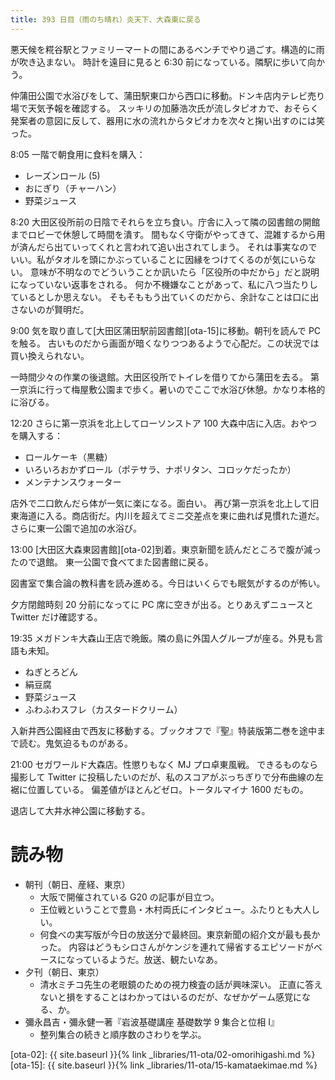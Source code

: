 ```yaml
---
title: 393 日目（雨のち晴れ）炎天下、大森東に戻る
---
```


悪天候を糀谷駅とファミリーマートの間にあるベンチでやり過ごす。構造的に雨が吹き込まない。
時計を遠目に見ると 6:30 前になっている。隣駅に歩いて向かう。

仲蒲田公園で水浴びをして、蒲田駅東口から西口に移動。ドンキ店内テレビ売り場で天気予報を確認する。
スッキリの加藤浩次氏が流しタピオカで、おそらく発案者の意図に反して、器用に水の流れからタピオカを次々と掬い出すのには笑った。

8:05 一階で朝食用に食料を購入：
* レーズンロール (5)
* おにぎり（チャーハン）
* 野菜ジュース

8:20 大田区役所前の日陰でそれらを立ち食い。庁舎に入って隣の図書館の開館までロビーで休憩して時間を潰す。
間もなく守衛がやってきて、混雑するから用が済んだら出ていってくれと言われて追い出されてしまう。
それは事実なのでいい。私がタオルを頭にかぶっていることに因縁をつけてくるのが気にいらない。
意味が不明なのでどういうことか訊いたら「区役所の中だから」だと説明になっていない返事をされる。
何か不機嫌なことがあって、私に八つ当たりしているとしか思えない。
そもそももう出ていくのだから、余計なことは口に出さないのが賢明だ。

9:00 気を取り直して[大田区蒲田駅前図書館][ota-15]に移動。朝刊を読んで PC を触る。
古いものだから画面が暗くなりつつあるようで心配だ。この状況では買い換えられない。

一時間少々の作業の後退館。大田区役所でトイレを借りてから蒲田を去る。
第一京浜に行って梅屋敷公園まで歩く。暑いのでここで水浴び休憩。かなり本格的に浴びる。

12:20 さらに第一京浜を北上してローソンストア 100 大森中店に入店。おやつを購入する：
* ロールケーキ（黒糖）
* いろいろおかずロール（ポテサラ、ナポリタン、コロッケだったか）
* メンテナンスウォーター

店外で二口飲んだら体が一気に楽になる。面白い。
再び第一京浜を北上して旧東海道に入る。商店街だ。内川を超えてミニ交差点を東に曲れば見慣れた道だ。
さらに東一公園で追加の水浴び。

13:00 [大田区大森東図書館][ota-02]到着。東京新聞を読んだところで腹が減ったので退館。
東一公園で食べてまた図書館に戻る。

図書室で集合論の教科書を読み進める。今日はいくらでも眠気がするのが怖い。

夕方閉館時刻 20 分前になってに PC 席に空きが出る。とりあえずニュースと Twitter だけ確認する。

19:35 メガドンキ大森山王店で晩飯。隣の島に外国人グループが座る。外見も言語も未知。
* ねぎとろどん
* 絹豆腐
* 野菜ジュース
* ふわふわスフレ（カスタードクリーム）

入新井西公園経由で西友に移動する。ブックオフで『聖』特装版第二巻を途中まで読む。鬼気迫るものがある。

21:00 セガワールド大森店。性懲りもなく MJ プロ卓東風戦。
できるものなら撮影して Twitter に投稿したいのだが、私のスコアがぶっちぎりで分布曲線の左裾に位置している。
偏差値がほとんどゼロ。トータルマイナ 1600 だもの。

退店して大井水神公園に移動する。

# 読み物

* 朝刊（朝日、産経、東京）
  * 大阪で開催されている G20 の記事が目立つ。
  * 王位戦ということで豊島・木村両氏にインタビュー。ふたりとも大人しい。
  * 何食べの実写版が今日の放送分で最終回。東京新聞の紹介文が最も長かった。
    内容はどうもシロさんがケンジを連れて帰省するエピソードがベースになっているようだ。放送、観たいなあ。
* 夕刊（朝日、東京）
  * 清水ミチコ先生の老眼鏡のための視力検査の話が興味深い。
    正直に答えないと損をすることはわかってはいるのだが、なぜかゲーム感覚になる、か。
* 彌永昌吉・彌永健一著『岩波基礎講座 基礎数学 9 集合と位相 I』
  * 整列集合の続きと順序数のさわりを学ぶ。

[ota-02]: {{ site.baseurl }}{% link _libraries/11-ota/02-omorihigashi.md %}
[ota-15]: {{ site.baseurl }}{% link _libraries/11-ota/15-kamataekimae.md %}
